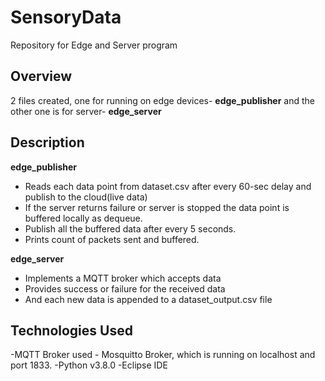 # SensoryData
Repository for Edge and Server program

Overview
-----------------
2 files created, one for running on edge devices- **edge_publisher** and the other one is for server- **edge_server**

Description
-----------------
**edge_publisher**
- Reads each data point from dataset.csv after every 60-sec delay and publish to the cloud(live data)
- If the server returns failure or server is stopped the data point is buffered locally as dequeue.
- Publish all the buffered data after every 5 seconds.
- Prints count of packets sent and buffered.

**edge_server**
- Implements a MQTT broker which accepts data
- Provides success or failure for the received data
- And each new data is appended to a dataset_output.csv file

Technologies Used
-----------------
-MQTT Broker used - Mosquitto Broker, which is running on localhost and port 1833.
-Python v3.8.0
-Eclipse IDE
